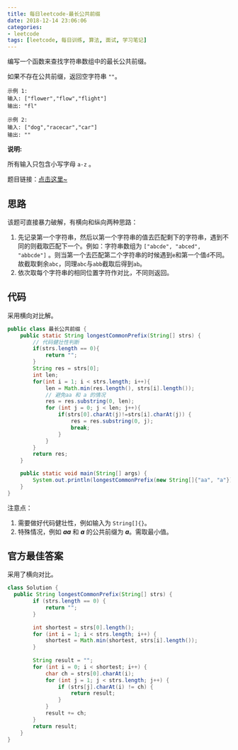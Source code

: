 ```yaml
---
title: 每日leetcode-最长公共前缀
date: 2018-12-14 23:06:06
categories:
- leetcode
tags: [leetcode, 每日训练, 算法, 面试, 学习笔记]
---
```


编写一个函数来查找字符串数组中的最长公共前缀。

如果不存在公共前缀，返回空字符串 `""`。
```
示例 1:
输入: ["flower","flow","flight"]
输出: "fl"

示例 2:
输入: ["dog","racecar","car"]
输出: ""
```

**说明:**

所有输入只包含小写字母 `a-z` 。

题目链接：[点击这里~](https://leetcode-cn.com/explore/interview/card/bytedance/242/string/1014/)

<!-- more -->

## 思路

该题可直接暴力破解，有横向和纵向两种思路：

1. 先记录第一个字符串，然后以第一个字符串的值去匹配剩下的字符串，遇到不同的则截取匹配下一个。例如：字符串数组为 `["abcde", "abced", "abbcde"]` 。则当第一个去匹配第二个字符串的时候遇到`e`和第一个值`d`不同。故截取剩余`abc`，同理`abc`与`abb`截取后得到`ab`。
2. 依次取每个字符串的相同位置字符作对比，不同则返回。



## 代码

采用横向对比解。

```java
public class 最长公共前缀 {
    public static String longestCommonPrefix(String[] strs) {
        // 代码健壮性判断
        if(strs.length == 0){
            return "";
        }
        String res = strs[0];
        int len;
        for(int i = 1; i < strs.length; i++){
            len = Math.min(res.length(), strs[i].length());
            // 避免aa 和 a 的情况
            res = res.substring(0, len);
            for (int j = 0; j < len; j++){
                if(strs[0].charAt(j)!=strs[i].charAt(j)) {
                    res = res.substring(0, j);
                    break;
                }
            }
        }
        return res;
    }

    public static void main(String[] args) {
        System.out.println(longestCommonPrefix(new String[]{"aa", "a"}));
    }
}
```

注意点：

1. 需要做好代码健壮性，例如输入为 `String[]{}`。
2.  特殊情况，例如 ***aa*** 和 ***a*** 的公共前缀为 ***a***。需取最小值。

## 官方最佳答案

采用了横向对比。

```java
class Solution {
  public String longestCommonPrefix(String[] strs) {
        if (strs.length == 0) {
            return "";
        }
		
        int shortest = strs[0].length();
        for (int i = 1; i < strs.length; i++) {
            shortest = Math.min(shortest, strs[i].length());
        }
        
        String result = "";
        for (int i = 0; i < shortest; i++) {
            char ch = strs[0].charAt(i);
            for (int j = 1; j < strs.length; j++) {
                if (strs[j].charAt(i) != ch) {
                    return result;
                }
            }
            result += ch;
        }
        return result;
    }
}
```



